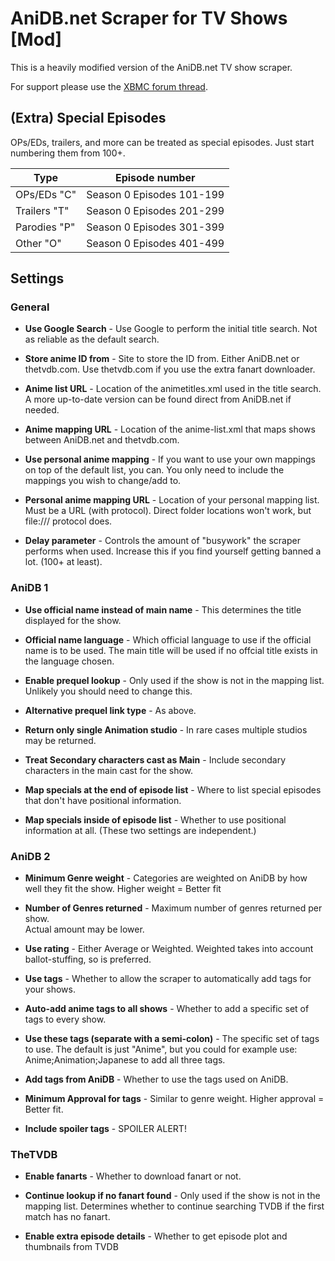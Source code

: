 AniDB.net Scraper for TV Shows [Mod]
====================================
This is a heavily modified version of the AniDB.net TV show scraper.

For support please use the [XBMC forum thread](http://forum.xbmc.org/showthread.php?tid=142835).

(Extra) Special Episodes
------------------------
OPs/EDs, trailers, and more can be treated as special episodes.  Just start numbering them from 100+.

|    Type     |     Episode number      |
| ----------- | ----------------------- |
|OPs/EDs  "C" |Season 0 Episodes 101-199|
|Trailers "T" |Season 0 Episodes 201-299|
|Parodies "P" |Season 0 Episodes 301-399|
|Other    "O" |Season 0 Episodes 401-499|

Settings
--------

### General ###

*   **Use Google Search** - Use Google to perform the initial title search.
    Not as reliable as the default search.

*   **Store anime ID from** - Site to store the ID from.  Either AniDB.net or thetvdb.com.
    Use thetvdb.com if you use the extra fanart downloader.

*   **Anime list URL** - Location of the animetitles.xml used in the title search.
    A more up-to-date version can be found direct from AniDB.net if needed.

*   **Anime mapping URL** - Location of the anime-list.xml that maps shows between 
    AniDB.net and thetvdb.com.

*   **Use personal anime mapping** - If you want to use your own mappings on top of the
    default list, you can.  You only need to include the mappings you wish to change/add to.

*   **Personal anime mapping URL** - Location of your personal mapping list.
    Must be a URL (with protocol).  Direct folder locations won't work, but file:/// protocol does.

*   **Delay parameter** - Controls the amount of "busywork" the scraper performs when used.
    Increase this if you find yourself getting banned a lot. (100+ at least).

### AniDB 1 ###

*   **Use official name instead of main name** - This determines the title displayed for the show.

*   **Official name language** - Which official language to use if the official name is to be used.
    The main title will be used if no offcial title exists in the language chosen.

*   **Enable prequel lookup** - Only used if the show is not in the mapping list.
    Unlikely you should need to change this.

*   **Alternative prequel link type** - As above.

*   **Return only single Animation studio** - In rare cases multiple studios may be returned.

*   **Treat Secondary characters cast as Main** - Include secondary characters in the main cast for the show.

*   **Map specials at the end of episode list** - Where to list special episodes that don't have positional information.

*   **Map specials inside of episode list** - Whether to use positional information at all.
    (These two settings are independent.)

### AniDB 2 ###

*   **Minimum Genre weight** - Categories are weighted on AniDB by how well they fit the show.
    Higher weight = Better fit

*   **Number of Genres returned** - Maximum number of genres returned per show.  
    Actual amount may be lower.

*   **Use rating** - Either Average or Weighted.  Weighted takes into account ballot-stuffing, so is preferred.

*   **Use tags** - Whether to allow the scraper to automatically add tags for your shows.

*   **Auto-add anime tags to all shows** - Whether to add a specific set of tags to every show.

*   **Use these tags (separate with a semi-colon)** - The specific set of tags to use.  The default is just "Anime",
    but you could for example use: Anime;Animation;Japanese to add all three tags.

*   **Add tags from AniDB** - Whether to use the tags used on AniDB.

*   **Minimum Approval for tags** - Similar to genre weight.  Higher approval = Better fit.

*   **Include spoiler tags** - SPOILER ALERT!

### TheTVDB ###

*   **Enable fanarts** - Whether to download fanart or not.

*   **Continue lookup if no fanart found** - Only used if the show is not in the mapping list.
    Determines whether to continue searching TVDB if the first match has no fanart.

*   **Enable extra episode details** - Whether to get episode plot and thumbnails from TVDB
